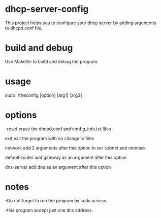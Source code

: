 # dhcp-server-config
This project helps you to configure your dhcp server by adding arguments to dhcpd.conf file.

# build and debug

Use Makefile to build and debug the program.
# usage
sudo ./theconfig [option] [arg1] [arg2]

# options
-reset            erase the dhcpd.conf and config_info.txt files

exit             exit the program with no change in files

network          add 2 arguments after this option to ser subnet and netmask

default-router   add gateway as an argument after this option

dns-server       add dns as an argument after this option 

# notes
 -Do not forget to run the program by sudo access.

-this program accept just one dns address.
